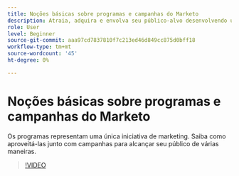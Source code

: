 ```yaml
---
title: Noções básicas sobre programas e campanhas do Marketo
description: Atraia, adquira e envolva seu público-alvo desenvolvendo uma estratégia de marketing de conteúdo.
role: User
level: Beginner
source-git-commit: aaa97cd7837810f7c213ed46d849cc875d0bff18
workflow-type: tm+mt
source-wordcount: '45'
ht-degree: 0%

---
```


# Noções básicas sobre programas e campanhas do Marketo

Os programas representam uma única iniciativa de marketing. Saiba como aproveitá-las junto com campanhas para alcançar seu público de várias maneiras.

>[!VIDEO](https://video.tv.adobe.com/v/3418042/?quality=12&learn=on)
